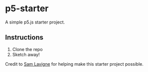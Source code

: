 # p5-starter

A simple p5.js starter project.

## Instructions

1. Clone the repo
2. Sketch away!

Credit to [Sam Lavigne](https://github.com/antiboredom/p5.vscode) for helping make this starter project possible.
